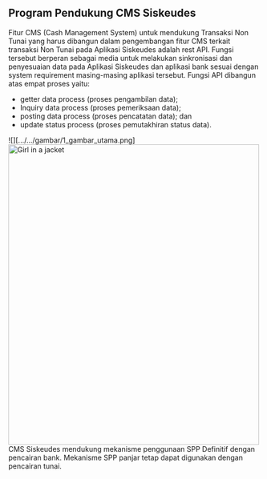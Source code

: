 ## Program Pendukung CMS Siskeudes
Fitur CMS (Cash Management System) untuk mendukung Transaksi Non Tunai yang harus dibangun dalam pengembangan fitur CMS terkait transaksi Non Tunai pada Aplikasi Siskeudes adalah rest API. Fungsi tersebut berperan sebagai media untuk melakukan sinkronisasi dan penyesuaian data pada Aplikasi Siskeudes dan aplikasi bank sesuai dengan system requirement masing-masing aplikasi tersebut. Fungsi API dibangun atas empat proses yaitu:<p>
<ul>
<li> getter data process (proses pengambilan data); </li>
<li> Inquiry data process (proses pemeriksaan data);</li>
<li> posting data process (proses pencatatan data); dan</li>
<li> update status process (proses pemutakhiran status data).</li>
</ul>
<p>
![][.../.../gambar/1_gambar_utama.png]
 <img src=".../.../gambar/1_gambar_utama.png" alt="Girl in a jacket" width="500" height="600"> 
CMS Siskeudes mendukung mekanisme penggunaan SPP Definitif dengan pencairan bank. Mekanisme SPP panjar tetap dapat digunakan dengan pencairan tunai.
